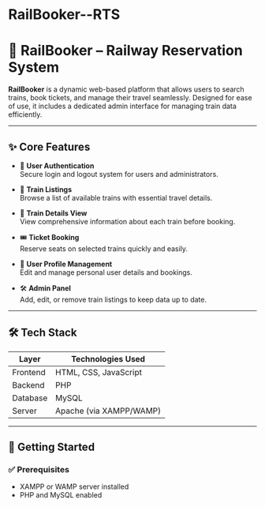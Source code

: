 # RailBooker--RTS

# 🚆 RailBooker – Railway Reservation System

**RailBooker** is a dynamic web-based platform that allows users to search trains, book tickets, and manage their travel seamlessly. Designed for ease of use, it includes a dedicated admin interface for managing train data efficiently.

---

## ✨ Core Features

- 🔐 **User Authentication**  
  Secure login and logout system for users and administrators.

- 🚄 **Train Listings**  
  Browse a list of available trains with essential travel details.

- 📄 **Train Details View**  
  View comprehensive information about each train before booking.

- 🎟️ **Ticket Booking**  
  Reserve seats on selected trains quickly and easily.

- 👤 **User Profile Management**  
  Edit and manage personal user details and bookings.

- 🛠️ **Admin Panel**  
  Add, edit, or remove train listings to keep data up to date.

---

## 🛠️ Tech Stack

| Layer      | Technologies Used         |
|------------|----------------------------|
| Frontend   | HTML, CSS, JavaScript     |
| Backend    | PHP                        |
| Database   | MySQL                      |
| Server     | Apache (via XAMPP/WAMP)    |

---


## 🚀 Getting Started

### ✅ Prerequisites

- XAMPP or WAMP server installed
- PHP and MySQL enabled


